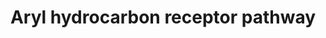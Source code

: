 ---
annotations:
- type: Pathway Ontology
  value: signaling pathway
authors:
- Mkutmon
- Ariutta
- AlexanderPico
- Eweitz
description: The aryl hydrocarbon receptor (AhR) is a transcription factor (part of
  the group of nuclear receptors) that responds to the presence of aromatic hydrocarbons.
  It regulates genes involved xenobiotic metabolism (including for example cytochrome
  P540 enzymes).
last-edited: 2021-05-23
organisms:
- Bos taurus
redirect_from:
- /index.php/Pathway:WP3205
- /instance/WP3205
schema-jsonld:
- '@context': https://schema.org/
  '@id': https://wikipathways.github.io/pathways/WP3205.html
  '@type': Dataset
  creator:
    '@type': Organization
    name: WikiPathways
  description: The aryl hydrocarbon receptor (AhR) is a transcription factor (part
    of the group of nuclear receptors) that responds to the presence of aromatic hydrocarbons.
    It regulates genes involved xenobiotic metabolism (including for example cytochrome
    P540 enzymes).
  keywords:
  - IL2
  - TGFB1
  - NFE2L2
  - MGST1
  - AHRR
  - BAX
  - CYP1A2
  - NCOA1
  - UGT1A6
  - UGT1A3
  - IGFBP1
  - HES1
  - CDC37
  - UGT1A7
  - EGFR pathway
  - POLK
  - JUN
  - HSP90AA1
  - CAP2
  - UGT1A9
  - UGT1A4
  - ARNT
  - LAT
  - GSTA2
  - CDKN1B
  - Ligand
  - SERPINB2
  - SRC
  - MYOF
  - PTGES3
  - IL1B
  - EP300
  - IFNG
  - TNF
  - JUNB
  - JUND
  - EGFR
  - CYP1A1
  - IL12B
  - NQO1
  - AIP
  - IL17B
  - UGT1A1
  - AHR
  - ALDH3A1
  - IL12A
  - CYP1B1
  - CES3
  license: CC0
  name: Aryl hydrocarbon receptor pathway
seo: CreativeWork
title: Aryl hydrocarbon receptor pathway
wpid: WP3205
---